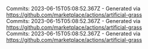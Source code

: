 Commits: 2023-06-15T05:08:52.367Z - Generated via https://github.com/marketplace/actions/artificial-grass
<br>
Commits: 2023-06-15T05:08:52.367Z - Generated via https://github.com/marketplace/actions/artificial-grass
<br>
Commits: 2023-06-15T05:08:52.367Z - Generated via https://github.com/marketplace/actions/artificial-grass
<br>
